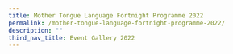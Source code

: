 ```yaml
---
title: Mother Tongue Language Fortnight Programme 2022
permalink: /mother-tongue-language-fortnight-programme-2022/
description: ""
third_nav_title: Event Gallery 2022
---
```

